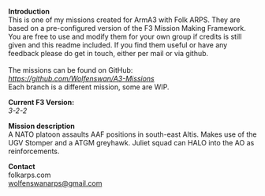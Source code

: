 <b>Introduction</b><br/>
This is one of my missions created for ArmA3 with Folk ARPS. They are based on a pre-configured version of the F3 Mission Making Framework. You are free to use and modify them for your own group if credits is still given and this readme included. If you find them useful or have any feedback please do get in touch, either per mail or via github.<br/><br/>
The missions can be found on GitHub:<br/>
<i>https://github.com/Wolfenswan/A3-Missions</i><br/>
Each branch is a different mission, some are WIP.<br/>

<b>Current F3 Version:</b><br/>
<i>3-2-2</i>

<b>Mission description</b><br/>
A NATO platoon assaults AAF positions in south-east Altis. Makes use of the UGV Stomper and a ATGM greyhawk. Juliet squad can HALO into the AO as reinforcements.

<b>Contact</b><br/>
folkarps.com<br/>
wolfenswanarps@gmail.com<br/>
